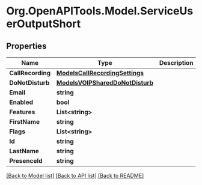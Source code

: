 # Org.OpenAPITools.Model.ServiceUserOutputShort

## Properties

Name | Type | Description | Notes
------------ | ------------- | ------------- | -------------
**CallRecording** | [**ModelsCallRecordingSettings**](ModelsCallRecordingSettings.md) |  | [optional] 
**DoNotDisturb** | [**ModelsVOIPSharedDoNotDisturb**](ModelsVOIPSharedDoNotDisturb.md) |  | [optional] 
**Email** | **string** |  | [optional] 
**Enabled** | **bool** |  | [optional] 
**Features** | **List&lt;string&gt;** |  | [optional] 
**FirstName** | **string** |  | [optional] 
**Flags** | **List&lt;string&gt;** |  | [optional] 
**Id** | **string** |  | [optional] 
**LastName** | **string** |  | [optional] 
**PresenceId** | **string** |  | [optional] 

[[Back to Model list]](../README.md#documentation-for-models) [[Back to API list]](../README.md#documentation-for-api-endpoints) [[Back to README]](../README.md)


